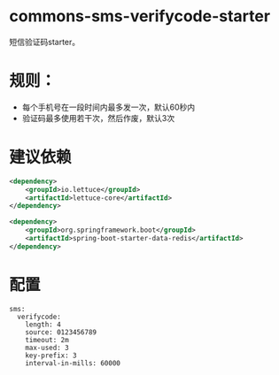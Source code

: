 # commons-sms-verifycode-starter
短信验证码starter。

# 规则：
- 每个手机号在一段时间内最多发一次，默认60秒内
- 验证码最多使用若干次，然后作废，默认3次

# 建议依赖
```xml
<dependency>
	<groupId>io.lettuce</groupId>
	<artifactId>lettuce-core</artifactId>
</dependency>

<dependency>
	<groupId>org.springframework.boot</groupId>
	<artifactId>spring-boot-starter-data-redis</artifactId>
</dependency>
```

# 配置
```
sms:
  verifycode:
    length: 4
    source: 0123456789
    timeout: 2m
    max-used: 3
    key-prefix: 3
    interval-in-mills: 60000
```